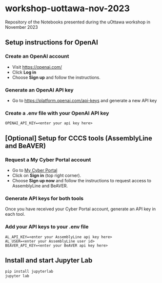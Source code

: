 # workshop-uottawa-nov-2023
Repository of the Notebooks presented during the uOttawa workshop in November 2023

## Setup instructions for OpenAI
### Create an OpenAI account
* Visit https://openai.com/
* Click **Log in** 
* Choose **Sign up** and follow the instructions.

### Generate an OpenAI API key
* Go to https://platform.openai.com/api-keys and generate a new API key

### Create a .env file with your OpenAI API key
```
OPENAI_API_KEY=<enter your api key here>
```

## [Optional] Setup for CCCS tools (AssemblyLine and BeAVER)
### Request a My Cyber Portal account
* Go to [My Cyber Portal](https://portal-portail.cyber.gc.ca/en/)
* Click on **Sign in** (top right corner).
* Choose **Sign up now** and follow the instructions to request access to AssemblyLine and BeAVER.

### Generate API keys for both tools
Once you have received your Cyber Portal account, generate an API key in each tool. 

### Add your API keys to your .env file
```
AL_API_KEY=<enter your AssemblyLine api key here>
AL_USER=<enter your AssemblyLine user id>
BEAVER_API_KEY=<enter your BeAVER api key here>
```
## Install and start Jupyter Lab
```bash
pip install jupyterlab
jupyter lab
```
